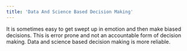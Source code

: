 ```yaml
---
title: 'Data And Science Based Decision Making'
---
```


It is sometimes easy to get swept up in emotion and then make biased decisions. This is error prone and not an accountable form of decision making. Data and science based decision making is more reliable.
